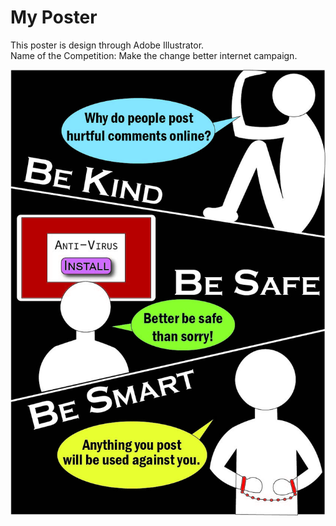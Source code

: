 # My Poster

This poster is design through Adobe Illustrator.<br />
Name of the Competition: Make the change better internet campaign.

![GitHub Logo](/README%20Image/CCA1.jpg)